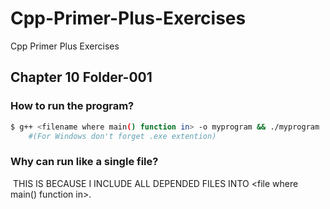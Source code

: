 # Cpp-Primer-Plus-Exercises

Cpp Primer Plus Exercises

## Chapter 10 Folder-001



### How to run the program?

```bash
$ g++ <filename where main() function in> -o myprogram && ./myprogram
	#(For Windows don't forget .exe extention)
```



### Why can run like a single file?

​    THIS IS BECAUSE I INCLUDE ALL DEPENDED FILES INTO <file where main() function in>.
